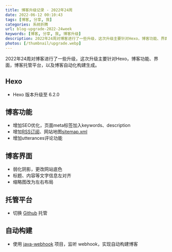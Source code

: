 ```yaml
---
title: 博客升级记录 - 2022年24周
date: 2022-06-12 00:10:43
tags: [博客, 分享, 我]
categories: 系统折腾
url: blog-upgrade-2022-24week
keywords: [博客, 分享, 我, 博客升级]
description: 2022年24周对博客进行了一些升级，这次升级主要针对Hexo，博客功能、界面，博客托管平台，以及博客自动化构建生成。
photos: [/thumbnail/upgrade.webp]
---
```


2022年24周对博客进行了一些升级，这次升级主要针对Hexo，博客功能、界面，博客托管平台，以及博客自动化构建生成。

<!--more-->

## Hexo

* Hexo 版本升级至 6.2.0

## 博客功能

* 增加SEO优化，页面meta标签加入keywords、description
* 增加[RSS订阅](https://www.kokoo.top/atom.xml)、网站地图[sitemap.xml](https://www.kokoo.top/sitemap.xml)
* 增加utterances评论功能

## 博客界面

* 弱化阴影，更改网站底色
* 标题、内容等文字信息左对齐
* 缩略图改为左右布局

## 托管平台

* 切换 [Github](https://github.com/liaocp666/blog) 托管

## 自动构建

* 使用 [java-webhook](https://github.com/liaocp666/java-webhook) 项目，监听 webhook，实现自动构建博客
